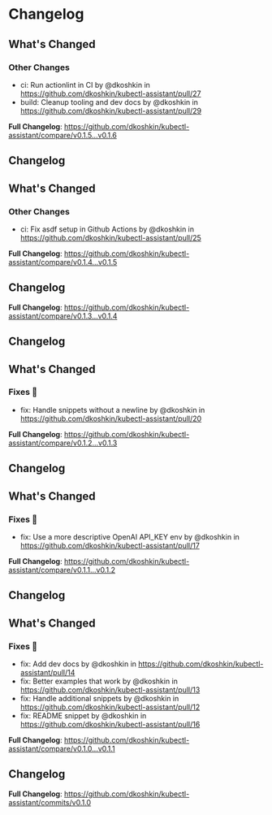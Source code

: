 # Changelog

<!-- Release notes generated using configuration in .github/release.yaml at main -->

## What's Changed
### Other Changes
* ci: Run actionlint in CI by @dkoshkin in https://github.com/dkoshkin/kubectl-assistant/pull/27
* build: Cleanup tooling and dev docs by @dkoshkin in https://github.com/dkoshkin/kubectl-assistant/pull/29


**Full Changelog**: https://github.com/dkoshkin/kubectl-assistant/compare/v0.1.5...v0.1.6

## Changelog

<!-- Release notes generated using configuration in .github/release.yaml at main -->

## What's Changed
### Other Changes
* ci: Fix asdf setup in Github Actions by @dkoshkin in https://github.com/dkoshkin/kubectl-assistant/pull/25


**Full Changelog**: https://github.com/dkoshkin/kubectl-assistant/compare/v0.1.4...v0.1.5

## Changelog

<!-- Release notes generated using configuration in .github/release.yaml at main -->



**Full Changelog**: https://github.com/dkoshkin/kubectl-assistant/compare/v0.1.3...v0.1.4

## Changelog

<!-- Release notes generated using configuration in .github/release.yaml at main -->

## What's Changed
### Fixes 🔧
* fix: Handle snippets without a newline by @dkoshkin in https://github.com/dkoshkin/kubectl-assistant/pull/20


**Full Changelog**: https://github.com/dkoshkin/kubectl-assistant/compare/v0.1.2...v0.1.3

## Changelog

<!-- Release notes generated using configuration in .github/release.yaml at main -->

## What's Changed
### Fixes 🔧
* fix: Use a more descriptive OpenAI API_KEY env by @dkoshkin in https://github.com/dkoshkin/kubectl-assistant/pull/17


**Full Changelog**: https://github.com/dkoshkin/kubectl-assistant/compare/v0.1.1...v0.1.2

## Changelog

<!-- Release notes generated using configuration in .github/release.yaml at main -->

## What's Changed
### Fixes 🔧
* fix: Add dev docs by @dkoshkin in https://github.com/dkoshkin/kubectl-assistant/pull/14
* fix: Better examples that work by @dkoshkin in https://github.com/dkoshkin/kubectl-assistant/pull/13
* fix: Handle additional snippets by @dkoshkin in https://github.com/dkoshkin/kubectl-assistant/pull/12
* fix: README snippet by @dkoshkin in https://github.com/dkoshkin/kubectl-assistant/pull/16


**Full Changelog**: https://github.com/dkoshkin/kubectl-assistant/compare/v0.1.0...v0.1.1

## Changelog

<!-- Release notes generated using configuration in .github/release.yaml at main -->



**Full Changelog**: https://github.com/dkoshkin/kubectl-assistant/commits/v0.1.0
